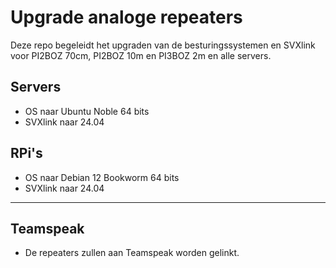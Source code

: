 # **Upgrade analoge repeaters**

Deze repo begeleidt het upgraden van de besturingssystemen en SVXlink voor PI2BOZ 70cm, PI2BOZ 10m en PI3BOZ 2m en alle servers.

## **Servers**
- OS naar Ubuntu Noble 64 bits
- SVXlink naar 24.04

## **RPi's**
- OS naar Debian 12 Bookworm 64 bits
- SVXlink naar 24.04


------------
## **Teamspeak**
- De repeaters zullen aan Teamspeak worden gelinkt.
